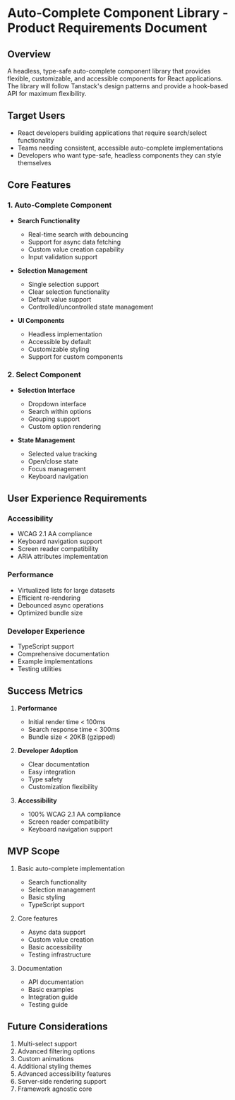 # Auto-Complete Component Library - Product Requirements Document

## Overview

A headless, type-safe auto-complete component library that provides flexible, customizable, and accessible components for React applications. The library will follow Tanstack's design patterns and provide a hook-based API for maximum flexibility.

## Target Users

- React developers building applications that require search/select functionality
- Teams needing consistent, accessible auto-complete implementations
- Developers who want type-safe, headless components they can style themselves

## Core Features

### 1. Auto-Complete Component

- **Search Functionality**

  - Real-time search with debouncing
  - Support for async data fetching
  - Custom value creation capability
  - Input validation support

- **Selection Management**

  - Single selection support
  - Clear selection functionality
  - Default value support
  - Controlled/uncontrolled state management

- **UI Components**
  - Headless implementation
  - Accessible by default
  - Customizable styling
  - Support for custom components

### 2. Select Component

- **Selection Interface**

  - Dropdown interface
  - Search within options
  - Grouping support
  - Custom option rendering

- **State Management**
  - Selected value tracking
  - Open/close state
  - Focus management
  - Keyboard navigation

## User Experience Requirements

### Accessibility

- WCAG 2.1 AA compliance
- Keyboard navigation support
- Screen reader compatibility
- ARIA attributes implementation

### Performance

- Virtualized lists for large datasets
- Efficient re-rendering
- Debounced async operations
- Optimized bundle size

### Developer Experience

- TypeScript support
- Comprehensive documentation
- Example implementations
- Testing utilities

## Success Metrics

1. **Performance**

   - Initial render time < 100ms
   - Search response time < 300ms
   - Bundle size < 20KB (gzipped)

2. **Developer Adoption**

   - Clear documentation
   - Easy integration
   - Type safety
   - Customization flexibility

3. **Accessibility**
   - 100% WCAG 2.1 AA compliance
   - Screen reader compatibility
   - Keyboard navigation support

## MVP Scope

1. Basic auto-complete implementation

   - Search functionality
   - Selection management
   - Basic styling
   - TypeScript support

2. Core features

   - Async data support
   - Custom value creation
   - Basic accessibility
   - Testing infrastructure

3. Documentation
   - API documentation
   - Basic examples
   - Integration guide
   - Testing guide

## Future Considerations

1. Multi-select support
2. Advanced filtering options
3. Custom animations
4. Additional styling themes
5. Advanced accessibility features
6. Server-side rendering support
7. Framework agnostic core
